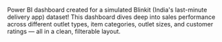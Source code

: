Power BI dashboard created for a simulated Blinkit (India's last-minute delivery app) dataset! This dashboard dives deep into sales performance across different outlet types, item categories, outlet sizes, and customer ratings — all in a clean, filterable layout.
